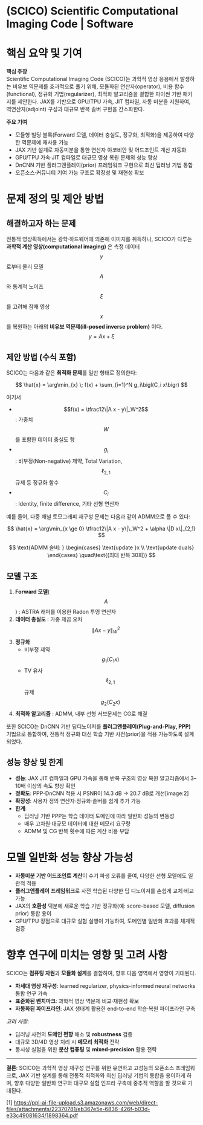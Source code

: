 # (SCICO) Scientific Computational Imaging Code | Software
# 핵심 요약 및 기여

**핵심 주장**  
Scientific Computational Imaging Code (SCICO)는 과학적 영상 응용에서 발생하는 비유보 역문제를 효과적으로 풀기 위해, 모듈화된 연산자(operator), 비용 함수(functional), 정규화 기법(regularizer), 최적화 알고리즘을 결합한 파이썬 기반 패키지를 제안한다. JAX를 기반으로 GPU/TPU 가속, JIT 컴파일, 자동 미분을 지원하여, 역연산자(adjoint) 구성과 대규모 반복 솔버 구현을 간소화한다.

**주요 기여**  
- 모듈형 빌딩 블록(Forward 모델, 데이터 충실도, 정규화, 최적화)을 제공하여 다양한 역문제에 재사용 가능  
- JAX 기반 설계로 자동미분을 통한 연산자 야코비안 및 어드조인트 계산 자동화  
- GPU/TPU 가속·JIT 컴파일로 대규모 영상 복원 문제의 성능 향상  
- DnCNN 기반 플러그앤플레이(prior) 프레임워크 구현으로 최신 딥러닝 기법 통합  
- 오픈소스·커뮤니티 기여 가능 구조로 확장성 및 재현성 확보  

# 문제 정의 및 제안 방법

## 해결하고자 하는 문제  
전통적 영상획득에서는 광학·하드웨어에 의존해 이미지를 취득하나, SCICO가 다루는 **과학적 계산 영상(computational imaging)** 은 측정 데이터 $$y$$ 로부터 물리 모델 $$A$$ 와 통계적 노이즈 $$\xi$$ 를 고려해 잠재 영상 $$x$$ 를 복원하는 아래의 **비유보 역문제(ill-posed inverse problem)** 이다.  
$$
y = A x + \xi
$$

## 제안 방법 (수식 포함)  
SCICO는 다음과 같은 **최적화 문제**를 일반 형태로 정의한다:  

$$
\hat{x} = \arg\min_{x} \; f(x) + \sum_{i=1}^N g_i\bigl(C_i x\bigr)
$$  

여기서  
- $$f(x) = \tfrac12\|A x - y\|_W^2$$ : 가중치 $$W$$ 를 포함한 데이터 충실도 항  
- $$g_i$$ : 비부정(Non-negative) 제약, Total Variation, $$\ell_{2,1}$$ 규제 등 정규화 함수  
- $$C_i$$ : Identity, finite difference, 기타 선형 연산자  

예를 들어, 다중 채널 토모그래피 재구성 문제는 다음과 같이 ADMM으로 풀 수 있다:  

$$
\hat{x} = \arg\min_{x \ge 0} \tfrac12\|A x - y\|\_W^2 + \alpha \|D x\|_{2,1}
$$  

$$
\text{ADMM 솔버: } 
\begin{cases}
\text{update }x \\
\text{update duals}
\end{cases}
\quad\text{(최대 반복 30회)}
$$

## 모델 구조  
1. **Forward 모델**($$A$$) : ASTRA 래퍼를 이용한 Radon 투영 연산자  
2. **데이터 충실도** : 가중 제곱 오차 $$\|A x - y\|_W^2$$  
3. **정규화**  
   - 비부정 제약 $$g_1(C_1 x)$$  
   - TV 유사 $$\ell_{2,1}$$ 규제 $$g_2(C_2 x)$$  
4. **최적화 알고리즘** : ADMM, 내부 선형 서브문제는 CG로 해결  

또한 SCICO는 DnCNN 기반 딥디노이저를 **플러그앤플레이(Plug-and-Play, PPP)** 기법으로 통합하여, 전통적 정규화 대신 학습 기반 사전(prior)을 적용 가능하도록 설계되었다.

## 성능 향상 및 한계  
- **성능**: JAX JIT 컴파일과 GPU 가속을 통해 반복 구조의 영상 복원 알고리즘에서 3–10배 이상의 속도 향상 확인  
- **정확도**: PPP-DnCNN 적용 시 PSNR이 14.3 dB → 20.7 dB로 개선[image:2]  
- **확장성**: 사용자 정의 연산자·정규화·솔버를 쉽게 추가 가능  
- **한계**:  
  - 딥러닝 기반 PPP는 학습 데이터 도메인에 따라 일반화 성능의 변동성  
  - 매우 고차원·대규모 데이터에 대한 메모리 요구량  
  - ADMM 및 CG 반복 횟수에 따른 계산 비용 부담  

# 모델 일반화 성능 향상 가능성  
- **자동미분 기반 어드조인트 계산**이 수기 파생 오류를 줄여, 다양한 선형 모델에도 일관적 적용  
- **플러그앤플레이 프레임워크**로 사전 학습된 다양한 딥 디노이저를 손쉽게 교체·비교 가능  
- JAX의 **호환성** 덕분에 새로운 학습 기반 정규화(예: score-based 모델, diffusion prior) 통합 용이  
- GPU/TPU 장점으로 대규모 실험 실행이 가능하여, 도메인별 일반화 효과를 체계적 검증  

# 향후 연구에 미치는 영향 및 고려 사항  
SCICO는 **컴퓨팅 자원**과 **모듈화 설계**를 결합하여, 향후 다음 영역에서 영향이 기대된다.  
- **차세대 영상 재구성**: learned regularizer, physics-informed neural networks 통합 연구 가속  
- **표준화된 벤치마크**: 과학적 영상 역문제 비교·재현성 확보  
- **자동화된 파이프라인**: JAX 생태계 활용한 end-to-end 학습·복원 파이프라인 구축  

*고려 사항*:  
- 딥러닝 사전의 **도메인 편향** 해소 및 **robustness** 검증  
- 대규모 3D/4D 영상 처리 시 **메모리 최적화** 전략  
- 동시성 실험을 위한 **분산 컴퓨팅** 및 **mixed-precision** 활용 전략  

---  

**결론**: SCICO는 과학적 영상 재구성 연구를 위한 유연하고 고성능의 오픈소스 프레임워크로, JAX 기반 설계를 통해 전통적 최적화와 최신 딥러닝 기법의 통합을 용이하게 하며, 향후 다양한 일반화 연구와 대규모 실험 인프라 구축에 중추적 역할을 할 것으로 기대된다.

[1] https://ppl-ai-file-upload.s3.amazonaws.com/web/direct-files/attachments/22370781/eb367e5e-6836-426f-b03d-e33c49081634/1898364.pdf
